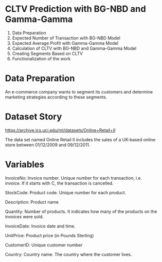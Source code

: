 # CLTV Prediction with BG-NBD and Gamma-Gamma

1. Data Preparation
2. Expected Number of Transaction with BG-NBD Model
3. Expected Average Profit with Gamma-Gamma Model
4. Calculation of CLTV with BG-NBD and Gamma-Gamma Model
5. Creating Segments Based on CLTV
6. Functionalization of the work

# Data Preparation

An e-commerce company wants to segment its customers and determine marketing strategies according to these segments.

# Dataset Story

https://archive.ics.uci.edu/ml/datasets/Online+Retail+II

The data set named Online Retail II includes the sales of a UK-based online store between 01/12/2009 and 09/12/2011.

# Variables

InvoiceNo: Invoice number. Unique number for each transaction, i.e. invoice. If it starts with C, the transaction is cancelled.

StockCode: Product code. Unique number for each product.

Description: Product name

Quantity: Number of products. It indicates how many of the products on the invoices were sold.

InvoiceDate: Invoice date and time.

UnitPrice: Product price (in Pounds Sterling)

CustomerID: Unique customer number

Country: Country name. The country where the customer lives.